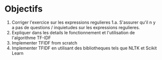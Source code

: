 # Objectifs

1. Corriger l'exercice sur les expressions regulieres
   1.a. S'assurer qu'il n y a pas de questions / inquietudes sur les expressions regulieres.
2. Expliquer dans les details le fonctionnement et l'utilisation de l'algorithme TF-IDF
3. Implementer TFIDF from scratch
4. Implementer TFIDF en utilisant des bibliotheques tels que NLTK et Scikit Learn
